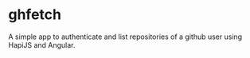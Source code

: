 # ghfetch

A simple app to authenticate and list repositories of a github user using HapiJS and Angular.
